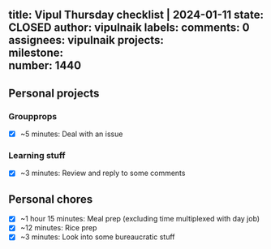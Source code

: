 title:	Vipul Thursday checklist | 2024-01-11
state:	CLOSED
author:	vipulnaik
labels:	
comments:	0
assignees:	vipulnaik
projects:	
milestone:	
number:	1440
--
## Personal projects

### Groupprops

- [x] ~5 minutes: Deal with an issue

### Learning stuff

- [x] ~3 minutes: Review and reply to some comments

## Personal chores

- [x] ~1 hour 15 minutes: Meal prep (excluding time multiplexed with day job)
- [x] ~12 minutes: Rice prep
- [x] ~3 minutes: Look into some bureaucratic stuff
